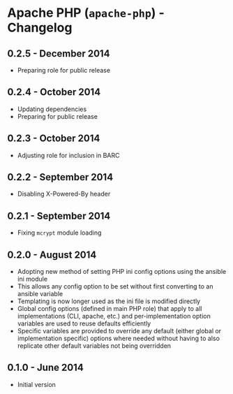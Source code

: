 # Apache PHP (`apache-php`) - Changelog

## 0.2.5 - December 2014

* Preparing role for public release

## 0.2.4 - October 2014

* Updating dependencies
* Preparing for public release

## 0.2.3 - October 2014

* Adjusting role for inclusion in BARC

## 0.2.2 - September 2014

* Disabling X-Powered-By header

## 0.2.1 - September 2014

* Fixing `mcrypt` module loading

## 0.2.0 - August 2014

* Adopting new method of setting PHP ini config options using the ansible ini module
* This allows any config option to be set without first converting to an ansible variable
* Templating is now longer used as the ini file is modified directly
* Global config options (defined in main PHP role) that apply to all implementations (CLI, apache, etc.) and per-implementation option variables are used to reuse defaults efficiently
* Specific variables are provided to override any default (either global or implementation specific) options where needed without having to also replicate other default variables not being overridden

## 0.1.0 - June 2014

* Initial version
